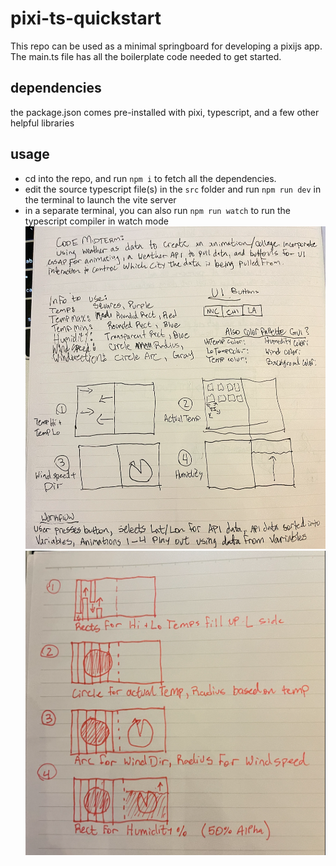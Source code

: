 # pixi-ts-quickstart

This repo can be used as a minimal springboard for developing a pixijs app. The main.ts file has all the boilerplate code needed to get started.

## dependencies
the package.json comes pre-installed with pixi, typescript, and a few other helpful libraries


## usage
- cd into the repo, and run `npm i` to fetch all the dependencies.
- edit the source typescript file(s) in the `src` folder and run `npm run dev` in the terminal to launch the vite server
- in a separate terminal, you can also run `npm run watch` to run the typescript compiler in watch mode
![Image1](documentationimages/doc1.png?raw=true "Doc1")
![Image2](documentationimages/doc2.png?raw=true "Doc2")